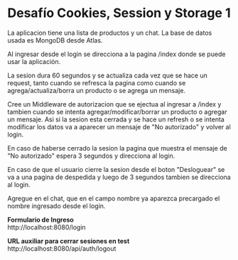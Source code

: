 # Desafío Cookies, Session y Storage 1

La aplicacion tiene una lista de productos y un chat. La base de datos usada es MongoDB desde Atlas.

Al ingresar desde el login se direcciona a la pagina /index donde se puede usar la aplicación.

La sesion dura 60 segundos y se actualiza cada vez que se hace un request, tanto cuando se refresca la pagina como cuando se agrega/actualiza/borra un producto o se agrega un mensaje.

Cree un Middleware de autorizacion que se ejectua al ingresar a /index y tambien cuando se intenta agregar/modificar/borrar un producto o agregar un mensaje. Asi si la sesion esta cerrada y se hace un refresh o se intenta modificar los datos va a aparecer un mensaje de "No autorizado" y volver al login.

En caso de haberse cerrado la sesion la pagina que muestra el mensaje de "No autorizado" espera 3 segundos y direcciona al login.

En caso de que el usuario cierre la sesion desde el boton "Desloguear" se va a una pagina de despedida y luego de 3 segundos tambien se direcciona al login.

Agregue en el chat, que en el campo nombre ya aparezca precargado el nombre ingresado desde el login.


**Formulario de Ingreso**<br />
http://localhost:8080/login

**URL auxiliar para cerrar sesiones en test**<br />
http://localhost:8080/api/auth/logout